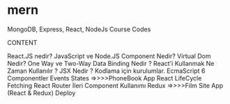 # mern
MongoDB, Express, React, NodeJs Course Codes

CONTENT

React.JS nedir?
JavaScript ve Node.JS
Component Nedir?
Virtual Dom Nedir?
One Way ve Two-Way Data Binding Nedir ?
React'i Kullanmak Ne Zaman Kullanılır ?
JSX Nedir ?
Kodlama için kurulumlar.
EcmaScript 6
Componentler
Events
States
=>>>>PhoneBook App
React LifeCycle
Fetching
React Router
İleri Component Kullanımı
Redux
=>>>>Film Site App (React & Redux)
Deploy
